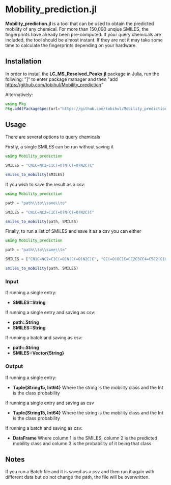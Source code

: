 # Mobility_prediction.jl

**Mobility_prediction.jl** is a tool that can be used to obtain the predicted mobility of any chemical. For more than 150,000 unqiue SMILES, the fingerprints have already been pre-computed. If your query chemicals are included, the tool should be almost instant. If they are not it may take some time to calculate the fingerprints depending on your hardware.

## Installation

In order to install the **LC_MS_Resolved_Peaks.jl** package in Julia, run the follwing: "]" to enter package manager and then "add https://github.com/tobihul/Mobility_prediction"

Alternatively: 

```julia
using Pkg
Pkg.add(PackageSpec(url="https://github.com/tobihul/Mobility_prediction"))

```

## Usage

There are several options to query chemicals

Firstly, a single SMILES can be run without saving it

```julia
using Mobility_prediction

SMILES = "CN1C=NC2=C1C(=O)N(C(=O)N2C)C"

smiles_to_mobility(SMILES)
```

If you wish to save the result as a csv:

```julia
using Mobility_prediction

path = "path\\to\\save\\to"

SMILES = "CN1C=NC2=C1C(=O)N(C(=O)N2C)C"

smiles_to_mobility(path, SMILES)
```
Finally, to run a list of SMILES and save it as a csv you can either 

```julia
using Mobility_prediction

path = "path\\to\\save\\to"

SMILES = ["CN1C=NC2=C1C(=O)N(C(=O)N2C)C", "CC(=O)OC1C=CC2C3CC4=C5C2(C1OC5=C(C=C4)OC(=O)C)CCN3C"]

smiles_to_mobility(path, SMILES)
```
### Input

If running a single entry:

* **SMILES::String**

If running a single entry and saving as csv:

* **path::String**
* **SMILES::String**

If running a batch and saving as csv:

* **path::String**
* **SMILES::Vector{String}**

### Output

If running a single entry:

* **Tuple{String15, Int64}** Where the string is the mobility class and the Int is the class probability

If running a single entry and saving as csv

* **Tuple{String15, Int64}** Where the string is the mobility class and the Int is the class probability

If running a batch and saving as csv:

* **DataFrame** Where column 1 is the SMILES, column 2 is the predicted mobility class and column 3 is the probability of it being that class


## Notes

If you run a Batch file and it is saved as a csv and then run it again with different data but do not change the path, the file will be overwritten.

